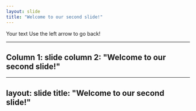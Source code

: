```yaml
---
layout: slide
title: "Welcome to our second slide!"
---
```

Your text
Use the left arrow to go back!

---
Column 1: slide
column 2: "Welcome to our second slide!"
---

---
layout: slide
title: "Welcome to our second slide!"
---
